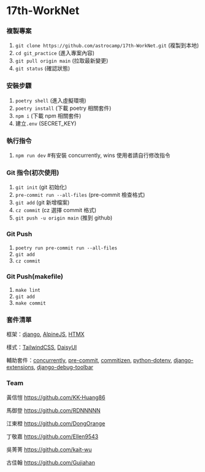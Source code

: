 # 17th-WorkNet

### 複製專案

1. `git clone https://github.com/astrocamp/17th-WorkNet.git` (複製到本地)
2. `cd git_practice` (進入專案內容)
3. `git pull origin main` (拉取最新變更)
4. `git status` (確認狀態)

### 安裝步驟

1. `poetry shell` (進入虛擬環境)
2. `poetry install` (下載 poetry 相關套件)
3. `npm i` (下載 npm 相關套件)
4. 建立`.env` (SECRET_KEY)

### 執行指令

1. `npm run dev` #有安裝 concurrently, wins 使用者請自行修改指令

### Git 指令(初次使用)

1. `git init` (git 初始化)
2. `pre-commit run --all-files` (pre-commit 檢查格式)
3. `git add` (git 新增檔案)
4. `cz commit` (cz 選擇 commit 格式)
5. `git push -u origin main` (推到 github)

### Git Push

1. `poetry run pre-commit run --all-files`
2. `git add`
3. `cz commit`

### Git Push(makefile)

1. `make lint`
2. `git add`
3. `make commit`

### 套件清單

框架：[django](https://www.djangoproject.com/), [AlpineJS](https://alpinejs.dev/), [HTMX](https://htmx.org/)

樣式：[TailwindCSS](https://tailwindcss.com/), [DaisyUI](https://daisyui.com/)

輔助套件：[concurrently](https://www.npmjs.com/package/concurrently), [pre-commit](https://pre-commit.com/), [commitizen](https://github.com/commitizen-tools/commitizen), [python-dotenv](https://github.com/theskumar/python-dotenv), [django-extensions](https://django-extensions.readthedocs.io/en/latest/), [django-debug-toolbar](https://django-debug-toolbar.readthedocs.io/en/latest/)

### Team

黃信愷 https://github.com/KK-Huang86

馬御登 https://github.com/RDNNNNN

江東橙 https://github.com/DongOrange

丁敬嘉 https://github.com/Ellen9543

吳菁菁 https://github.com/kait-wu

古佳翰 https://github.com/Gujiahan
